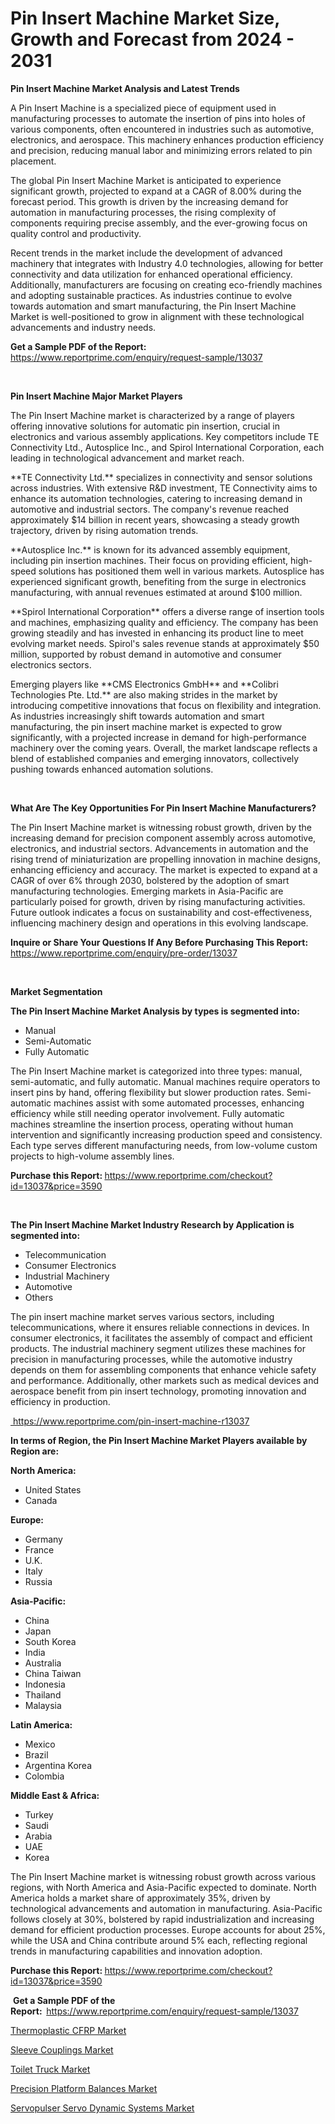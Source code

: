 <p><h1>Pin Insert Machine Market Size, Growth and Forecast from 2024 - 2031</h1></p><p><strong>Pin Insert Machine Market Analysis and Latest Trends</strong></p>
<p><p>A Pin Insert Machine is a specialized piece of equipment used in manufacturing processes to automate the insertion of pins into holes of various components, often encountered in industries such as automotive, electronics, and aerospace. This machinery enhances production efficiency and precision, reducing manual labor and minimizing errors related to pin placement. </p><p>The global Pin Insert Machine Market is anticipated to experience significant growth, projected to expand at a CAGR of 8.00% during the forecast period. This growth is driven by the increasing demand for automation in manufacturing processes, the rising complexity of components requiring precise assembly, and the ever-growing focus on quality control and productivity. </p><p>Recent trends in the market include the development of advanced machinery that integrates with Industry 4.0 technologies, allowing for better connectivity and data utilization for enhanced operational efficiency. Additionally, manufacturers are focusing on creating eco-friendly machines and adopting sustainable practices. As industries continue to evolve towards automation and smart manufacturing, the Pin Insert Machine Market is well-positioned to grow in alignment with these technological advancements and industry needs.</p></p>
<p><strong>Get a Sample PDF of the Report:&nbsp;</strong> <a href="https://www.reportprime.com/enquiry/request-sample/13037?utm_campaign=1113&utm_medium=2&utm_source=Github&utm_content=ia&utm_term=28102024&utm_id=pin-insert-machine">https://www.reportprime.com/enquiry/request-sample/13037</a></p>
<p>&nbsp;</p>
<p><strong>Pin Insert Machine Major Market Players</strong></p>
<p><p>The Pin Insert Machine market is characterized by a range of players offering innovative solutions for automatic pin insertion, crucial in electronics and various assembly applications. Key competitors include TE Connectivity Ltd., Autosplice Inc., and Spirol International Corporation, each leading in technological advancement and market reach.</p><p>**TE Connectivity Ltd.** specializes in connectivity and sensor solutions across industries. With extensive R&D investment, TE Connectivity aims to enhance its automation technologies, catering to increasing demand in automotive and industrial sectors. The company's revenue reached approximately $14 billion in recent years, showcasing a steady growth trajectory, driven by rising automation trends.</p><p>**Autosplice Inc.** is known for its advanced assembly equipment, including pin insertion machines. Their focus on providing efficient, high-speed solutions has positioned them well in various markets. Autosplice has experienced significant growth, benefiting from the surge in electronics manufacturing, with annual revenues estimated at around $100 million.</p><p>**Spirol International Corporation** offers a diverse range of insertion tools and machines, emphasizing quality and efficiency. The company has been growing steadily and has invested in enhancing its product line to meet evolving market needs. Spirol's sales revenue stands at approximately $50 million, supported by robust demand in automotive and consumer electronics sectors.</p><p>Emerging players like **CMS Electronics GmbH** and **Colibri Technologies Pte. Ltd.** are also making strides in the market by introducing competitive innovations that focus on flexibility and integration. As industries increasingly shift towards automation and smart manufacturing, the pin insert machine market is expected to grow significantly, with a projected increase in demand for high-performance machinery over the coming years. Overall, the market landscape reflects a blend of established companies and emerging innovators, collectively pushing towards enhanced automation solutions.</p></p>
<p>&nbsp;</p>
<p><strong>What Are The Key Opportunities For Pin Insert Machine Manufacturers?</strong></p>
<p><p>The Pin Insert Machine market is witnessing robust growth, driven by the increasing demand for precision component assembly across automotive, electronics, and industrial sectors. Advancements in automation and the rising trend of miniaturization are propelling innovation in machine designs, enhancing efficiency and accuracy. The market is expected to expand at a CAGR of over 6% through 2030, bolstered by the adoption of smart manufacturing technologies. Emerging markets in Asia-Pacific are particularly poised for growth, driven by rising manufacturing activities. Future outlook indicates a focus on sustainability and cost-effectiveness, influencing machinery design and operations in this evolving landscape.</p></p>
<p><strong>Inquire or Share Your Questions If Any Before Purchasing This Report:</strong> <a href="https://www.reportprime.com/enquiry/pre-order/13037?utm_campaign=1113&utm_medium=2&utm_source=Github&utm_content=ia&utm_term=28102024&utm_id=pin-insert-machine">https://www.reportprime.com/enquiry/pre-order/13037</a></p>
<p>&nbsp;</p>
<p><strong>Market Segmentation</strong></p>
<p><strong>The Pin Insert Machine Market Analysis by types is segmented into:</strong></p>
<p><ul><li>Manual</li><li>Semi-Automatic</li><li>Fully Automatic</li></ul></p>
<p><p>The Pin Insert Machine market is categorized into three types: manual, semi-automatic, and fully automatic. Manual machines require operators to insert pins by hand, offering flexibility but slower production rates. Semi-automatic machines assist with some automated processes, enhancing efficiency while still needing operator involvement. Fully automatic machines streamline the insertion process, operating without human intervention and significantly increasing production speed and consistency. Each type serves different manufacturing needs, from low-volume custom projects to high-volume assembly lines.</p></p>
<p><strong>Purchase this Report:&nbsp;</strong><a href="https://www.reportprime.com/checkout?id=13037&price=3590&utm_campaign=1113&utm_medium=2&utm_source=Github&utm_content=ia&utm_term=28102024&utm_id=pin-insert-machine">https://www.reportprime.com/checkout?id=13037&price=3590</a></p>
<p>&nbsp;</p>
<p><strong>The Pin Insert Machine Market Industry Research by Application is segmented into:</strong></p>
<p><ul><li>Telecommunication</li><li>Consumer Electronics</li><li>Industrial Machinery</li><li>Automotive</li><li>Others</li></ul></p>
<p><p>The pin insert machine market serves various sectors, including telecommunications, where it ensures reliable connections in devices. In consumer electronics, it facilitates the assembly of compact and efficient products. The industrial machinery segment utilizes these machines for precision in manufacturing processes, while the automotive industry depends on them for assembling components that enhance vehicle safety and performance. Additionally, other markets such as medical devices and aerospace benefit from pin insert technology, promoting innovation and efficiency in production.</p></p>
<p><a href="https://www.reportprime.com/pin-insert-machine-r13037?utm_campaign=1113&utm_medium=2&utm_source=Github&utm_content=ia&utm_term=28102024&utm_id=pin-insert-machine">&nbsp;https://www.reportprime.com/pin-insert-machine-r13037</a></p>
<p><strong>In terms of Region, the Pin Insert Machine Market Players available by Region are:</strong></p>
<p>
    <p> <strong> North America: </strong>
        <ul>
            <li>United States</li>
            <li>Canada</li>
        </ul>
        </p> 
    <p> <strong> Europe: </strong>
        <ul>
            <li>Germany</li>
            <li>France</li>
            <li>U.K.</li>
            <li>Italy</li>
            <li>Russia</li>
        </ul>
        </p> 
    <p> <strong> Asia-Pacific: </strong>
        <ul>
            <li>China</li>
            <li>Japan</li>
            <li>South Korea</li>
            <li>India</li>
            <li>Australia</li>
            <li>China Taiwan</li>
            <li>Indonesia</li>
            <li>Thailand</li>
            <li>Malaysia</li>
        </ul>
        </p> 
    <p> <strong> Latin America: </strong>
        <ul>
            <li>Mexico</li>
            <li>Brazil</li>
            <li>Argentina Korea</li>
            <li>Colombia</li>
        </ul>
        </p> 
    <p> <strong> Middle East & Africa: </strong>
        <ul>
            <li>Turkey</li>
            <li>Saudi</li>
            <li>Arabia</li>
            <li>UAE</li>
            <li>Korea</li>
        </ul>
    </p>
    </p>
<p><p>The Pin Insert Machine market is witnessing robust growth across various regions, with North America and Asia-Pacific expected to dominate. North America holds a market share of approximately 35%, driven by technological advancements and automation in manufacturing. Asia-Pacific follows closely at 30%, bolstered by rapid industrialization and increasing demand for efficient production processes. Europe accounts for about 25%, while the USA and China contribute around 5% each, reflecting regional trends in manufacturing capabilities and innovation adoption.</p></p>
<p><strong>Purchase this Report: </strong><a href="https://www.reportprime.com/checkout?id=13037&price=3590&utm_campaign=1113&utm_medium=2&utm_source=Github&utm_content=ia&utm_term=28102024&utm_id=pin-insert-machine">https://www.reportprime.com/checkout?id=13037&price=3590</a></p>
<p>&nbsp;<strong>Get a Sample PDF of the Report:&nbsp;&nbsp;</strong><a href="https://www.reportprime.com/enquiry/request-sample/13037?utm_campaign=1113&utm_medium=2&utm_source=Github&utm_content=ia&utm_term=28102024&utm_id=pin-insert-machine">https://www.reportprime.com/enquiry/request-sample/13037</a></p>
<p><strong></strong></p>
<p><p><a href="https://www.linkedin.com/pulse/analyzing-global-thermoplastic-cfrp-market-growth-prospects-2scwf?utm_campaign=1113&utm_medium=2&utm_source=Github&utm_content=ia&utm_term=28102024&utm_id=pin-insert-machine">Thermoplastic CFRP Market</a></p><p><a href="https://github.com/tewellnudorennk/Market-Research-Report-List-1/blob/main/sleeve-couplings-market.md?utm_campaign=1113&utm_medium=2&utm_source=Github&utm_content=ia&utm_term=28102024&utm_id=pin-insert-machine">Sleeve Couplings Market</a></p><p><a href="https://github.com/keitelmoprotinu/Market-Research-Report-List-1/blob/main/toilet-truck-market.md?utm_campaign=1113&utm_medium=2&utm_source=Github&utm_content=ia&utm_term=28102024&utm_id=pin-insert-machine">Toilet Truck Market</a></p><p><a href="https://issuu.com/reportprime-2/docs/precision-platform-balances-market-_59e2db53d083ab?utm_campaign=1113&utm_medium=2&utm_source=Github&utm_content=ia&utm_term=28102024&utm_id=pin-insert-machine">Precision Platform Balances Market</a></p><p><a href="https://issuu.com/reportprime-2/docs/servopulser-servo-dynamic-systems-m_47364dc23986db?utm_campaign=1113&utm_medium=2&utm_source=Github&utm_content=ia&utm_term=28102024&utm_id=pin-insert-machine">Servopulser Servo Dynamic Systems Market</a></p></p>
